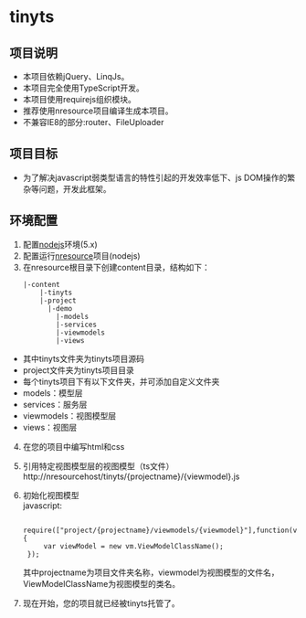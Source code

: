 # tinyts
## 项目说明
+	本项目依赖jQuery、LinqJs。
+	本项目完全使用TypeScript开发。
+	本项目使用requirejs组织模块。
+	推荐使用nresource项目编译生成本项目。
+   不兼容IE8的部分:router、FileUploader

## 项目目标
+ 为了解决javascript弱类型语言的特性引起的开发效率低下、js DOM操作的繁杂等问题，开发此框架。

## 环境配置
1. 配置[nodejs](http://nodejs.org/)环境(5.x)
2. 配置运行[nresource](http://github.com/narrowizard/nresource)项目(nodejs)
3. 在nresource根目录下创建content目录，结构如下：
    ```
    |-content
        |-tinyts
        |-project
          |-demo
            |-models
            |-services
            |-viewmodels
            |-views
    ```
+ 其中tinyts文件夹为tinyts项目源码
+ project文件夹为tinyts项目目录
+ 每个tinyts项目下有以下文件夹，并可添加自定义文件夹
+ models：模型层
+ services：服务层
+ viewmodels：视图模型层
+ views：视图层

4. 在您的项目中编写html和css
5. 引用特定视图模型层的视图模型（ts文件）
http://nresourcehost/tinyts/{projectname}/{viewmodel}.js
6. 初始化视图模型  
javascript:

        require(["project/{projectname}/viewmodels/{viewmodel}"],function(vm){
            var viewModel = new vm.ViewModelClassName();
        });
    其中projectname为项目文件夹名称，viewmodel为视图模型的文件名，ViewModelClassName为视图模型的类名。
7. 现在开始，您的项目就已经被tinyts托管了。
